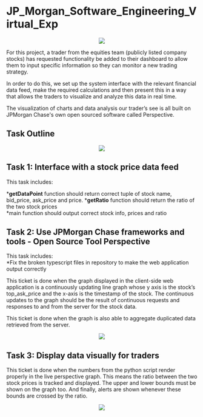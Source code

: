 # JP_Morgan_Software_Engineering_Virtual_Exp

<p align="center">
  <img src="https://ibb.co/5jpn357">
</p>
 
For this project, a trader from the equities team (publicly listed company stocks) has requested functionality be added to their dashboard to allow them to input specific information so they can monitor a new trading strategy.

In order to do this, we set up the system interface with the relevant financial data feed, make the required calculations and then present this in a way that allows the traders to visualize and analyze this data in real time.

The visualization of charts and data analysis our trader’s see is all built on JPMorgan Chase's own open sourced software called Perspective. 

##  Task Outline

<p align="center">
  <img src="https://i.ibb.co/4tjzhG2/2.png">
</p>

##  Task 1: Interface with a stock price data feed
This task includes:  
  
*__getDataPoint__ function should return correct tuple of stock name, bid_price, ask_price and price. 
*__getRatio__ function should return the ratio of the two stock prices  
*main function should output correct stock info, prices and ratio  
  
##  Task 2: Use JPMorgan Chase frameworks and tools - Open Source Tool Perspective
This task includes:  
*Fix the broken typescript files in repository to make the web application output correctly  
    
This ticket is done when the graph displayed in the client-side web application is a continuously updating line graph whose y axis is the stock’s top_ask_price and the x-axis is the timestamp of the stock. The continuous updates to the graph should be the result of continuous requests and responses to and from the server for the stock data.  
  
This ticket is done when the graph is also able to aggregate duplicated data retrieved from the server.  

<p align="center">
  <img src="https://ibb.co/L6dWY4X">
</p> 
  
##  Task 3: Display data visually for traders
This ticket is done when the numbers from the python script render properly in the live perspective graph. This means the ratio between the two stock prices is tracked and displayed. The upper and lower bounds must be shown on the graph too. And finally, alerts are shown whenever these bounds are crossed by the ratio.  
  
<p align="center">
  <img src="https://i.ibb.co/vD8Lfzx/4.png">
</p>
